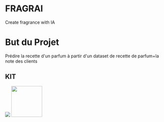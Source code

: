 # FRAGRAI
Create fragrance with IA
# But du Projet
Prédire la recette d'un parfum à partir d'un dataset de recette de parfum+la note des clients

## KIT 
<img src="https://img.icons8.com/color/48/000000/python.png"/>
<img src="https://img.icons8.com/color/344/tensorflow.png"/ width="100" height="100">
